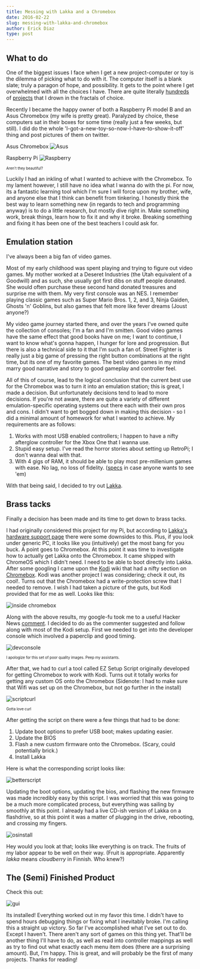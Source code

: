 ```yaml
---
title: Messing with Lakka and a Chromebox
date: 2016-02-22
slug: messing-with-lakka-and-chromebox
author: Erick Diaz
type: post
---
```


## What to do

One of the biggest issues I face when I get a new project-computer or toy is the dilemma of picking what to do with it. The computer itself is a blank slate; truly a paragon of hope, and possibility. It gets to the point where I get overwhelmed with all the choices I have. There are quite literally [hundreds][piprojects] of [projects][lmgtfy] that I drown in the fractals of choice.

Recently I became the happy owner of both a Raspberry Pi model B and an Asus Chromebox (my wife is pretty great). Paralyzed by choice, these computers sat in their boxes for some time (really just a few weeks, but still). I did do the whole 'I-got-a-new-toy-so-now-I-have-to-show-it-off' thing and post pictures of them on twitter.

Asus Chromebox
![Asus][chromebox]

Raspberry Pi
![Raspberry][pi]

<sub><sup>Aren't they beautiful?</sup></sub>

Luckily I had an inkling of what I wanted to achieve with the Chromebox. To my lament however, I still have no idea what I wanna do with the pi. For now, its a fantastic learning tool which I'm sure I will force upon my brother, wife, and anyone else that I think can benefit from tinkering. I honestly think the best way to learn something new (in regards to tech and programming anyway) is to do a little research, but mostly dive right in. Make something work, break things, learn how to fix it and why it broke. Breaking something and fixing it has been one of the best teachers I could ask for.

## Emulation station

I've always been a big fan of video games.

Most of my early childhood was spent playing and trying to figure out video games. My mother worked at a Deseret Industries (the Utah equivalent of a Goodwill) and as such, she usually got first dibs on stuff people donated. She would often purchase these second hand donated treasures and surprise me with them. My very first console was an NES. I remember playing classic games such as Super Mario Bros. 1, 2, and 3, Ninja Gaiden, Ghosts 'n' Goblins, but also games that felt more like fever dreams (Joust anyone?)

My video game journey started there, and over the years I've owned quite the collection of consoles; I'm a fan and I'm smitten. Good video games have the same effect that good books have on me; I want to continue, I want to know what's gonna happen, I hunger for lore and progression. But there is also a technical side to it that I'm such a fan of. Street Fighter is really just a big game of pressing the right button combinations at the right time, but its one of my favorite games. The best video games in my mind marry good narrative and story to good gameplay and controller feel.

All of this of course, lead to the logical conclusion that the current best use for the Chromebox was to turn it into an emulation station; this is great, I made a decision. But unfortunately decisions tend to lead to more decisions. If you're not aware, there are quite a variety of different emulation-specific operating systems out there each with their own pros and cons. I didn't want to get bogged down in making this decision - so I did a minimal amount of homework for what I wanted to achieve. My requirements are as follows:

1. Works with most USB enabled controllers; I happen to have a nifty afterglow controller for the Xbox One that I wanna use.
2. Stupid easy setup. I've read the horror stories about setting up RetroPi; I don't wanna deal with that.
3. With 4 gigs of RAM, it should be able to play most pre-millenium games with ease. No lag, no loss of fidelity. ([specs][chromespecs] in case anyone wants to see 'em)

With that being said, I decided to try out [Lakka][lakkaos].

## Brass tacks

Finally a decision has been made and its time to get down to brass tacks.

I had originally considered this project for my Pi, but according to [Lakka's hardware support page][hardware] there were some downsides to this. Plus, if you look under generic PC, it looks like you (intuitively) get the most bang for you buck. A point goes to Chromebox. At this point it was time to investigate how to actually get Lakka onto the Chromebox. It came shipped with ChromeOS which I didn't need. I need to be able to boot directly into Lakka. After some googling I came upon the [Kodi][kodios] wiki that had a nifty section on [Chromebox][kodichrome]. Kodi was another project I was considering; check it out, its cool!. Turns out that the Chromebox had a write-protection screw that I needed to remove. I wish I had taken a picture of the guts, but Kodi provided that for me as well. Looks like this:

![inside chromebox][chromeguts]

Along with the above results, my google-fu took me to a useful Hacker News [comment][hackernews]. I decided to do as the commenter suggested and follow along with most of the Kodi setup. First we needed to get into the developer console which involved a paperclip and good timing.

![devconsole][chromeosdevconsole]

<sub><sup>I apologize for this set of poor quality images. Peep my assistants.</sup></sub>

After that, we had to curl a tool called EZ Setup Script originally developed for getting Chromebox to work with Kodi. Turns out it totally works for getting any custom OS onto the Chromebox (Sidenote: I had to make sure that Wifi was set up on the Chromebox, but not go further in the install)


![scriptcurl][EZscriptcurl]

<sub><sup>Gotta love curl</sup></sub>

After getting the script on there were a few things that had to be done:

1. Update boot options to prefer USB boot; makes updating easier.
2. Update the BIOS
3. Flash a new custom firmware onto the Chromebox. (Scary, could potentially brick.)
4. Install Lakka

Here is what the corresponding script looks like:

![betterscript][kodiscript]

Updating the boot options, updating the bios, and flashing the new firmware was made incredibly easy by this script. I was worried that this was going to be a much more complicated process, but everything was sailing by smoothly at this point. I already had a live CD-ish version of Lakka on a flashdrive, so at this point it was a matter of plugging in the drive, rebooting, and crossing my fingers.

![osinstall][lakkainstall]

Hey would you look at that; looks like everything is on track. The fruits of my labor appear to be well on their way. (Fruit is appropriate. Apparently _lakka_ means _cloudberry_ in Finnish. Who knew?)

## The (Semi) Finished Product

Check this out:

![gui][lakkagui]

Its installed! Everything worked out in my favor this time. I didn't have to spend hours debugging things or fixing what I inevitably broke. I'm calling this a straight up victory. So far I've accomplished what I've set out to do. Except I haven't. There aren't any sort of games on this thing yet. That'll be another thing I'll have to do, as well as read into controller mappings as well as try to find out what exactly each menu item does (there are a surprising amount). But, I'm happy. This is great, and will probably be the first of many projects. Thanks for reading!

[piprojects]: https://hackaday.io/projects/tag/raspberry%20pi
[lmgtfy]: http://lmgtfy.com/?q=raspberry+pi+projects
[chromebox]: https://pbs.twimg.com/media/Cau1we8VAAA7VdA.jpg:large
[pi]: https://pbs.twimg.com/media/CafmriCUkAA-xkI.jpg:large
[chromespecs]: http://www.amazon.com/gp/product/B00K048H7E?psc=1&redirect=true&ref_=oh_aui_detailpage_o02_s00
[lakkaos]: http://www.lakka.tv/
[hardware]: http://www.lakka.tv/doc/Hardware-support/
[kodios]: https://kodi.tv/
[kodichrome]: http://kodi.wiki/view/Chromebox
[chromeguts]: http://kodi.wiki/images/thumb/a/a5/Inside-chrome1.jpg/590px-Inside-chrome1.jpg
[hackernews]: https://news.ycombinator.com/item?id=10834214
[chromeosdevconsole]: /images/chromeosdevconsole.jpg
[EZscriptcurl]: /images/EZscriptcurl.jpg
[kodiscript]: https://dl.dropboxusercontent.com/u/98309225/cbox-menu.png
[lakkainstall]: /images/lakkainstall.jpg
[lakkagui]: /images/lakkagui.jpg
